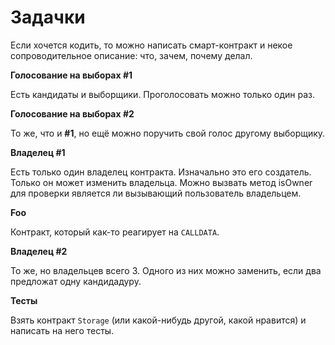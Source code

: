 # Задачки

Если хочется кодить, то можно написать смарт-контракт и некое сопроводительное описание: что, зачем, почему делал.

**Голосование на выборах #1**

Есть кандидаты и выборщики.
Проголосовать можно только один раз.

**Голосование на выборах #2**

То же, что и **#1**, но ещё можно поручить свой голос другому выборщику.

**Владелец #1**

Есть только один владелец контракта. Изначально это его создатель. Только он может изменить владельца. Можно вызвать метод isOwner для проверки является ли вызывающий пользователь владельцем.

**Foo**

Контракт, который как-то реагирует на `CALLDATA`.

**Владелец #2**

То же, но владельцев всего 3. Одного из них можно заменить, если два предложат одну кандидадуру.

**Тесты**

Взять контракт `Storage` (или какой-нибудь другой, какой нравится) и написать на него тесты.
